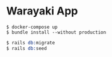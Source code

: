 # Warayaki App

```
$ docker-compose up
$ bundle install --without production

```

```s
$ rails db:migrate
$ rails db:seed
```